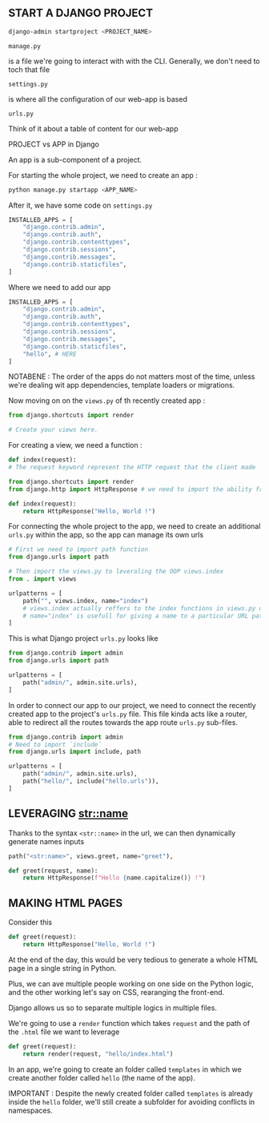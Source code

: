 ## START A DJANGO PROJECT

```bash
django-admin startproject <PROJECT_NAME>
```

```text
manage.py
```

is a file we're going to interact with with the CLI.
Generally, we don't need to toch that file

```text
settings.py
```

is where all the configuration of our web-app is based

```text
urls.py
```

Think of it about a table of content for our web-app

PROJECT vs APP in Django

An app is a sub-component of a project.

For starting the whole project, we need to create an app :

```bash
python manage.py startapp <APP_NAME>
```

After it, we have some code on `settings.py`

```python
INSTALLED_APPS = [
    "django.contrib.admin",
    "django.contrib.auth",
    "django.contrib.contenttypes",
    "django.contrib.sessions",
    "django.contrib.messages",
    "django.contrib.staticfiles",
]
```

Where we need to add our app

```python
INSTALLED_APPS = [
    "django.contrib.admin",
    "django.contrib.auth",
    "django.contrib.contenttypes",
    "django.contrib.sessions",
    "django.contrib.messages",
    "django.contrib.staticfiles",
	"hello", # HERE
]
```

NOTABENE : The order of the apps do not matters most of the time, unless we're dealing wit app dependencies, template loaders or migrations.

Now moving on on the `views.py` of th recently created app :

```python
from django.shortcuts import render

# Create your views here.

```

For creating a view, we need a function :

```python
def index(request):
# The request keyword represent the HTTP request that the client made
```

```python
from django.shortcuts import render
from django.http import HttpResponse # we need to import the ability from django to generate HTTP responses

def index(request):
    return HttpResponse("Hello, World !")
```

For connecting the whole project to the app, we need to create an additional `urls.py` within the app, so the app can manage its own urls

```python
# First we need to import path function
from django.urls import path

# Then import the views.py to leveraling the OOP views.index
from . import views

urlpatterns = [
    path("", views.index, name="index")
	# views.index actually reffers to the index functions in views.py of the same app
	# name="index" is usefull for giving a name to a particular URL pattern for referencing it in others parts of the application later on
]
```


This is what Django project `urls.py` looks like
```python
from django.contrib import admin
from django.urls import path

urlpatterns = [
    path("admin/", admin.site.urls),
]
```

In order to connect our app to our project, we need to connect the recently created app to the project's `urls.py` file.
This file kinda acts like a router, able to redirect all the routes towards the app route `urls.py` sub-files.

```python
from django.contrib import admin
# Need to import `include`
from django.urls import include, path

urlpatterns = [
    path("admin/", admin.site.urls),
    path("hello/", include("hello.urls")),
]
```

## LEVERAGING <str::name>

Thanks to the syntax `<str::name>` in the url, we can then dynamically generate names inputs

```python
path("<str:name>", views.greet, name="greet"),
```

```python
def greet(request, name):
    return HttpResponse(f"Hello {name.capitalize()} !")
```

## MAKING HTML PAGES

Consider this

```python
def greet(request):
    return HttpResponse("Hello, World !")
```

At the end of the day, this would be very tedious to generate a whole HTML page in a single string in Python.

Plus, we can ave multiple people working on one side on the Python logic, and the other working let's say on CSS, rearanging the front-end.

Django allows us so to separate multiple logics in multiple files.

We're going to use a `render` function which takes `request` and the path of the `.html` file we want to leverage

```python
def greet(request):
    return render(request, "hello/index.html")
```

In an app, we're going to create an folder called `templates` in which we create another folder called `hello` (the name of the app).

IMPORTANT :
Despite the newly created folder called `templates` is already inside the `hello` folder, we'll still create a subfolder for avoiding conflicts in namespaces.













